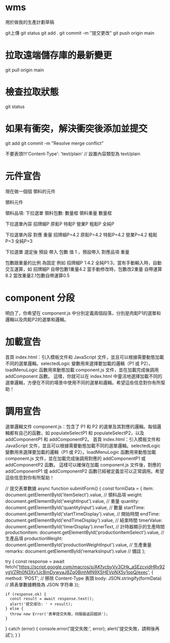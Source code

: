 # wms
用於做我的生產計劃草稿



git上傳 
git status
git add .
git commit -m "提交更改"
git push origin main

# 拉取遠端儲存庫的最新變更
git pull origin main

# 檢查拉取狀態
git status

# 如果有衝突，解決衝突後添加並提交
git add <conflicted-file>
git commit -m "Resolve merge conflict"

不要表頭!!!'Content-Type': 'text/plain'  // 設置內容類型為 text/plain

# 元件宣告
現在做一個個 領料的元件

領料元件

領料品項: 下拉選單 領料包數: 數量框 領料重量 數量框

下拉選單內容 招牌細P 原鬆P 特鬆P 營業P 粗鬆P 全純P

下拉選單內容 對應 重量 招牌細P=4.2 原鬆P=4.2 特鬆P=4.2 營業P=4.2 粗鬆P=3 全純P=3

下拉選單 選定後 預設 帶入 包數 值 1 ，預設帶入 對應品項 重量

包數跟重量的比例 為固定 例如 招牌細P 1:4.2 全純P1:3，當有手動輸入時，自動交互運算，如 招牌細P 自帶包數1重量4.2 當手動修改時，包數改2重量 自帶運算8.2 當改重量2.1包數自帶運算0.5

# component 分段
明白了，你希望在 component.js 中分別定義兩個段落，分別是肉鬆P1的選單和邏輯以及肉鬆P2的選單和邏輯。
# 加載宣告
首頁 index.html：引入模板文件和 JavaScript 文件，並且可以根據需要動態加載不同的選單邏輯。selectedLogic 變數用來選擇要加載的邏輯（P1 或 P2）。loadMenuLogic 函數用來動態加載 component.js 文件，並在加載完成後調用 addComponent 函數。
這樣，你就可以在 index.html 中靈活地選擇加載不同的選單邏輯，方便在不同的場景中使用不同的選單和邏輯。希望這些信息對你有所幫助！

# 調用宣告
選單邏輯文件 component.js：包含了 P1 和 P2 的選單及其對應的邏輯。每個邏輯都有自己的函數，如 populateSelectP1 和 populateSelectP2，以及 addComponentP1 和 addComponentP2。
首頁 index.html：引入模板文件和 JavaScript 文件，並且可以根據需要動態加載不同的選單邏輯。selectedLogic 變數用來選擇要加載的邏輯（P1 或 P2）。loadMenuLogic 函數用來動態加載 component.js 文件，並在加載完成後調用對應的 addComponentP1 或 addComponentP2 函數。
這樣可以確保在加載 component.js 文件後，對應的 addComponentP1 或 addComponentP2 函數已經被定義並可以正常調用。希望這些信息對你有所幫助！

// 提交表單數據
async function submitForm() {
  const formData = {
    item: document.getElementById('itemSelect').value,  // 領料品項
    weight: document.getElementById('weightInput').value,  // 重量
    quantity: document.getElementById('quantityInput').value,  // 數量
    startTime: document.getElementById('startTimeDisplay').value,  // 開始時間
    endTime: document.getElementById('endTimeDisplay').value,  // 結束時間
    timerValue: document.getElementById('timerDisplay').innerText,  // 計時器顯示的生產時間
    productionItem: document.getElementById('productionItemSelect').value,  // 生產品項
    productionWeight: document.getElementById('productionWeightInput').value,  // 生產重量
    remarks: document.getElementById('remarksInput').value  // 備註
  };

  try {
    const response = await fetch('https://script.google.com/macros/s/AKfycbyVy3CHk_aSEzcvidHRv92vgVZRh0N3Xv1JcBmDywyaJ8Zq0BinhMN9XSHEVpNX5y1opQ/exec', {
      method: 'POST',
      // 移除 Content-Type 表頭
      body: JSON.stringify(formData)  // 將表單數據轉換為 JSON 字符串
    });

    if (response.ok) {
      const result = await response.text();
      alert('提交成功: ' + result);
    } else {
      throw new Error('表單提交失敗，伺服器返回錯誤');
    }
  } catch (error) {
    console.error('提交失敗:', error);
    alert('提交失敗，請稍後再試');
  }
}
